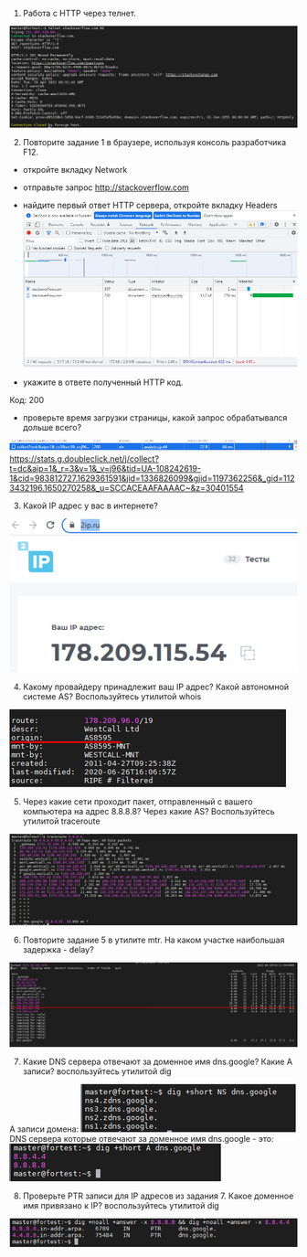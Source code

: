 1) Работа c HTTP через телнет.


![img_11.png](img_11.png)

2) Повторите задание 1 в браузере, используя консоль разработчика F12.

- откройте вкладку Network
- отправьте запрос http://stackoverflow.com
- найдите первый ответ HTTP сервера, откройте вкладку Headers
![img_2.png](img_2.png)

- укажите в ответе полученный HTTP код.

Код: 200

- проверьте время загрузки страницы, какой запрос обрабатывался дольше всего?

![img_3.png](img_3.png)
https://stats.g.doubleclick.net/j/collect?t=dc&aip=1&_r=3&v=1&_v=j96&tid=UA-108242619-1&cid=983812727.1629361591&jid=1336826099&gjid=1197362256&_gid=1123432196.1650270258&_u=SCCACEAAFAAAAC~&z=30401554

3) Какой IP адрес у вас в интернете?

![img_4.png](img_4.png)

4) Какому провайдеру принадлежит ваш IP адрес? Какой автономной системе AS? Воспользуйтесь утилитой whois

![img_5.png](img_5.png)

5) Через какие сети проходит пакет, отправленный с вашего компьютера на адрес 8.8.8.8? Через какие AS? Воспользуйтесь утилитой traceroute

![img_6.png](img_6.png)

6) Повторите задание 5 в утилите mtr. На каком участке наибольшая задержка - delay?

![img_7.png](img_7.png)

7) Какие DNS сервера отвечают за доменное имя dns.google? Какие A записи? воспользуйтесь утилитой dig

A записи домена:
![img_8.png](img_8.png)
DNS сервера которые отвечают за доменное имя dns.google - это:
![img_9.png](img_9.png)

8) Проверьте PTR записи для IP адресов из задания 7. Какое доменное имя привязано к IP? воспользуйтесь утилитой dig

![img_10.png](img_10.png)




